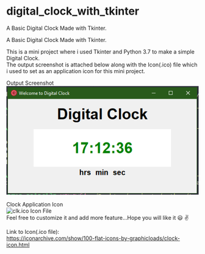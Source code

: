 # digital_clock_with_tkinter
A Basic Digital Clock Made with Tkinter.  

A Basic Digital Clock Made with Tkinter.  

This is a mini project where i used Tkinter and Python 3.7 to make a simple Digital Clock.<br/>
The output screenshot is attached below along with the Icon(.ico) file which i used to set as an application icon for this mini project.

Output Screenshot<br/>
![digial_clock_output](https://github.com/dev-sandarbh/digital_clock_with_tkinter/blob/master/outputClock.PNG)

Clock Application Icon<br/>
![clk.ico Icon File](https://github.com/dev-sandarbh/digital_clock_with_tkinter/blob/master/clk.ico)
<br/>
Feel free to customize it and add more feature...Hope you will like it :smiley: :v: <br/>

Link to Icon(.ico file): <br/>
https://iconarchive.com/show/100-flat-icons-by-graphicloads/clock-icon.html
